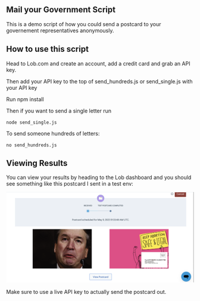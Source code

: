 ## Mail your Government Script

This is a demo script of how you could send a postcard to your governement representatives anonymously.


## How to use this script

Head to Lob.com and create an account, add a credit card and grab an API key.

Then add your API key to the top of send_hundreds.js or send_single.js with your API key

Run npm install


Then if you want to send a single letter run 
```
node send_single.js
```

To send someone hundreds of letters:
```
no send_hundreds.js
```

## Viewing Results

You can view your results by heading to the Lob dashboard and you should see something like this postcard I sent in a test env:

![Sample](assets/result.png)

Make sure to use a live API key to actually send the postcard out.

